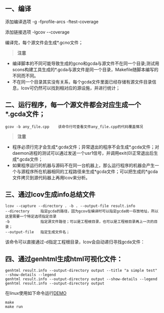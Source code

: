 
一、编译
--------------------------------------------------
添加编译选项	-g -fprofile-arcs -ftest-coverage

添加链接选项	-lgcov --coverage

编译完，每个源文件会生成*.gcno文件；

>**注意**
* 编译脚本的不同可能导致生成的gcno和gcda与源文件不在同一个目录;测试用scons构建工具生成的*.gcda与源文件是同一个目录，Makefile随脚本编写的不同而不同。
* 不在同一个目录其实没有关系，每个gcda文件里面已经存储有源文件目录信息，lcov可仍然可以找到相对应的源设施，并进行统计；

二、运行程序，每一个源文件都会对应生成一个*.gcda文件；
--------------------------------------------------
```
gcov -b any_file.cpp	该命令行可查看文件any_file.cpp的代码覆盖情况
```
>**注意**
* 程序必须行完才会生成\*.gcda文件；异常退出的程序不会生成\*.gcda文件；对daemon进程的测试可以通过发送一个usr1信号，并调用exit(0)正常退出后生成\*.gcda文件；
* 如果程序运行的机器与源码不在同一台机器上，那么运行程序的机器会产生一个与源程序所在机器相同的工程路径来生成\*gcda文件；可以把生成的\*gcda文件拷贝到源代码器上再用lcov来分析。

三、通过lcov生成info总结文件
--------------------------------------------------
	lcov --capture --directory . -b . --output-file result.info 
	--directory     指定gcda的路径，因为gcov在编译时可以指定gcda统一存放地址，所以这里需要一个特定选项指定目录
	-b			    指定源文件路径；可以是工程根目录，也可以是工程根目录再上一次的目录；
	--output-file	指定生成文件名；

该命令可以直接通过-d指定工程根目录，lcov会自动递归寻找gcda文件：

四、通过genhtml生成html可视化文件：
--------------------------------------------------
	genhtml result.info --output-directory output --title "a simple test" --show-details --legend
	genhtml result.info --output-directory output --show-details --legend
	genhtml result.info --output-directory output

在linux使用如下命令运行[DEMO](../explore/gcov_lcov)
```
make
make run
```

